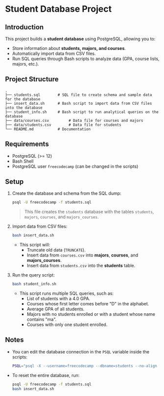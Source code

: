 # Student Database Project

## Introduction
This project builds a **student database** using PostgreSQL, allowing you to:
- Store information about **students, majors, and courses**.
- Automatically import data from CSV files.
- Run SQL queries through Bash scripts to analyze data (GPA, course lists, majors, etc.).

## Project Structure
```
.
├── students.sql        # SQL file to create schema and sample data for the database
├── insert_data.sh      # Bash script to import data from CSV files into the database
├── student_info.sh     # Bash script to run analytical queries on the database
├── data/courses.csv         # Data file for courses and majors
├── data/students.csv        # Data file for students
└── README.md           # Documentation
```

## Requirements
- PostgreSQL (>= 12)
- Bash Shell
- PostgreSQL user `freecodecamp` (can be changed in the scripts)

## Setup
1. Create the database and schema from the SQL dump:
   ```bash
   psql -U freecodecamp -f students.sql
   ```
   > This file creates the `students` database with the tables `students`, `majors`, `courses`, and `majors_courses`.

2. Import data from CSV files:
   ```bash
   bash insert_data.sh
   ```
   - This script will:
     - Truncate old data (`TRUNCATE`).
     - Insert data from `courses.csv` into **majors**, **courses**, and **majors_courses**.
     - Insert data from `students.csv` into the **students** table.

3. Run the query script:
   ```bash
   bash student_info.sh
   ```
   - This script runs multiple SQL queries, such as:
     - List of students with a 4.0 GPA.
     - Courses whose first letter comes before "D" in the alphabet.
     - Average GPA of all students.
     - Majors with no students enrolled or with a student whose name contains "ma".
     - Courses with only one student enrolled.

## Notes
- You can edit the database connection in the `PSQL` variable inside the scripts:
  ```bash
  PSQL="psql -X --username=freecodecamp --dbname=students --no-align --tuples-only -c"
  ```
- To reset the entire database, run:
  ```bash
  psql -U freecodecamp -f students.sql
  bash insert_data.sh
  ```

